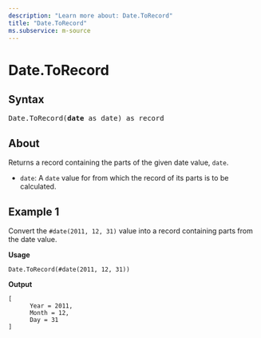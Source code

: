 ```yaml
---
description: "Learn more about: Date.ToRecord"
title: "Date.ToRecord"
ms.subservice: m-source
---
```

# Date.ToRecord

## Syntax

<pre>
Date.ToRecord(<b>date</b> as date) as record
</pre>

## About

Returns a record containing the parts of the given date value, `date`.

* `date`: A `date` value for from which the record of its parts is to be calculated.

## Example 1

Convert the `#date(2011, 12, 31)` value into a record containing parts from the date value.

**Usage**

```powerquery-m
Date.ToRecord(#date(2011, 12, 31))
```

**Output**

```powerquery-m
[
      Year = 2011,
      Month = 12,
      Day = 31
]
```
